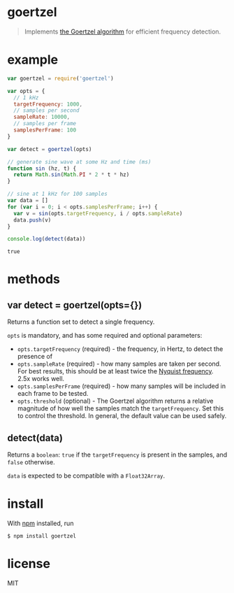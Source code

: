 # goertzel

> Implements [the Goertzel
algorithm](https://en.wikipedia.org/wiki/Goertzel_algorithm) for efficient
frequency detection.

# example

```js
var goertzel = require('goertzel')

var opts = {
  // 1 kHz
  targetFrequency: 1000,
  // samples per second
  sampleRate: 10000,
  // samples per frame
  samplesPerFrame: 100
}

var detect = goertzel(opts)

// generate sine wave at some Hz and time (ms)
function sin (hz, t) {
  return Math.sin(Math.PI * 2 * t * hz)
}

// sine at 1 kHz for 100 samples
var data = []
for (var i = 0; i < opts.samplesPerFrame; i++) {
  var v = sin(opts.targetFrequency, i / opts.sampleRate)
  data.push(v)
}

console.log(detect(data))
```

```
true
```

# methods

## var detect = goertzel(opts={})

Returns a function set to detect a single frequency.

`opts` is mandatory, and has some required and optional parameters:

- `opts.targetFrequency` (required) - the frequency, in Hertz, to detect the
  presence of
- `opts.sampleRate` (required) - how many samples are taken per second. For best
  results, this should be at least twice the [Nyquist
  frequency](https://en.wikipedia.org/wiki/Nyquist_frequency). 2.5x works well.
- `opts.samplesPerFrame` (required) - how many samples will be included in each
  frame to be tested.
- `opts.threshold` (optional) - The Goertzel algorithm returns a relative
  magnitude of how well the samples match the `targetFrequency`. Set this to
  control the threshold. In general, the default value can be used safely.

## detect(data)

Returns a `boolean`: `true` if the `targetFrequency` is present in the samples,
and `false` otherwise.

`data` is expected to be compatible with a `Float32Array`.

# install

With [npm](https://npmjs.org/) installed, run

```
$ npm install goertzel
```

# license

MIT
